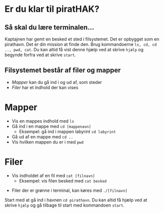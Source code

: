 # Er du klar til piratHAK?

## Så skal du lære terminalen...
Kaptajnen har gemt en besked et sted i filsystemet. Det er opbygget som en pirathavn. Det er din mission at finde den. Brug kommandoerne `ls, cd, cd .., pwd, cat`. Du kan altid få vist denne hjælp ved at skrive `hjælp` og begynde forfra ved at skrive `start`.

## Filsystemet består af filer og mapper
+ *Mapper* kan du gå ind i og ud af, som steder
+ *Filer* har et indhold der kan vises

# Mapper
+ Vis en mappes indhold med `ls`
+ Gå ind i en mappe med `cd [mappenavn]`
	* Eksempel: gå ind i mappen labyrint `cd labyrint`
+ Gå ud af en mappe med `cd ..`
+ Vis hvilken mappen du er i med `pwd`

# Filer
+ Vis indholdet af en fil med `cat [filnavn]`
	* Eksempel: vis filen besked med `cat besked`
* Filer der er grønne i terminal, kan køres med `./[filnavn]`

Start med at gå ind i havnen `cd pirathavn`. Du kan altid få hjælp ved at skrive `hjælp` og gå tilbage til start med kommandoen `start`.